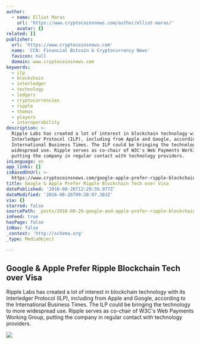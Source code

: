 ```yaml
---
author:
  - name: Elliot Maras
    url: 'https://www.cryptocoinsnews.com/author/elliot-maras/'
    avatar: {}
related: []
publisher:
  url: 'https://www.cryptocoinsnews.com'
  name: 'CCN: Financial Bitcoin & Cryptocurrency News'
  favicon: null
  domain: www.cryptocoinsnews.com
keywords:
  - ilp
  - blockchain
  - interledger
  - technology
  - ledgers
  - cryptocurrencies
  - ripple
  - thomas
  - players
  - interoperability
description: >-
  Ripple Labs has created a lot of interest in blockchain technology with its
  Interledger Protocol (ILP), including from Apple and Google, according to the
  International Business Times. The ILP could be bringing the technology to more
  widespread use. Ripple serves as co-chair of W3C's Web Payments Working Group,
  putting the company in regular contact with technology providers.
inLanguage: en
app_links: []
isBasedOnUrl: >-
  https://www.cryptocoinsnews.com/google-apple-prefer-ripple-blockchain-tech-over-visa/
title: Google & Apple Prefer Ripple Blockchain Tech over Visa
datePublished: '2016-08-26T12:29:56.977Z'
dateModified: '2016-08-26T09:28:07.383Z'
via: {}
starred: false
sourcePath: _posts/2016-08-26-google-and-apple-prefer-ripple-blockchain-tech-over-visa.md
inFeed: true
hasPage: false
inNav: false
_context: 'http://schema.org'
_type: MediaObject

---
```

<article style=""><h1>Google &amp; Apple Prefer Ripple Blockchain Tech over Visa</h1><p>Ripple Labs has created a lot of interest in blockchain technology with its Interledger Protocol (ILP), including from Apple and Google, according to the International Business Times. The ILP could be bringing the technology to more widespread use. Ripple serves as co-chair of W3C's Web Payments Working Group, putting the company in regular contact with technology providers.</p><img src="https://www.cryptocoinsnews.com/wp-content/uploads/2016/06/Global-nodes.jpg" /></article>